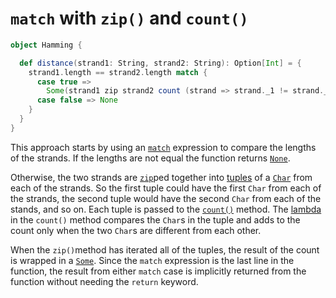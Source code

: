 # `match` with `zip()` and `count()`

```scala
object Hamming {

  def distance(strand1: String, strand2: String): Option[Int] = {
    strand1.length == strand2.length match {
      case true =>
        Some(strand1 zip strand2 count (strand => strand._1 != strand._2))
      case false => None
    }
  }
}
```

This approach starts by using an [`match`][match] expression to compare the lengths of the strands.
If the lengths are not equal the function returns [`None`][none].

Otherwise, the two strands are [`zip`][zip]ped together into [tuples][tuple] of a [`Char`][char] from each of the strands.
So the first tuple could have the first `Char` from each of the strands, the second tuple would have the second `Char` from each of the stands,
and so on.
Each tuple is passed to the [`count()`][count] method.
The [lambda][lambda] in the `count()` method compares the `Char`s in the tuple and adds to the count only when the two `Char`s are different from each other.

When the `zip()`method has iterated all of the tuples, the result of the count is wrapped in a [`Some`][some].
Since the `match` expression is the last line in the function, the result from either `match` case is implicitly returned from the function
without needing the `return` keyword.

[match]: https://docs.scala-lang.org/tour/pattern-matching.html
[none]: https://www.scala-lang.org/api/2.13.3/scala/None$.html
[some]: https://www.scala-lang.org/api/2.13.3/scala/Some.html
[zip]: https://www.scala-lang.org/api/2.13.3/scala/collection/Iterable.html#zip[B](that:scala.collection.IterableOnce[B]):CC[(A@scala.annotation.unchecked.uncheckedVariance,B)]
[tuple]: https://docs.scala-lang.org/tour/tuples.html
[char]: https://www.scala-lang.org/api/2.12.1/scala/Char.html
[count]: https://www.scala-lang.org/api/2.13.3/scala/collection/mutable/Iterable.html#count(p:A=%3EBoolean):Int
[lambda]: https://www.geeksforgeeks.org/lambda-expression-in-scala/
